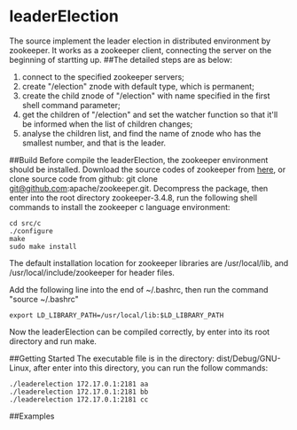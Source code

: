# leaderElection
The source implement the leader election in distributed environment by zookeeper.
It works as a zookeeper client, connecting the server on the beginning of startting up.
##The detailed steps are as below:
1. connect to the specified zookeeper servers;
2. create "/election" znode with default type, which is permanent;
3. create the child znode of "/election" with name specified in the first shell command parameter;
4. get the children of "/election" and set the watcher function so that it'll be informed when the list of children changes;
5. analyse the children list, and find the name of znode who has the smallest number, and that is the leader.

##Build
Before compile the leaderElection, the zookeeper environment should be installed.
Download the source codes of zookeeper from [here](http://mirrors.cnnic.cn/apache/zookeeper/zookeeper-3.4.8/zookeeper-3.4.8.tar.gz),
or clone source code from github: git clone git@github.com:apache/zookeeper.git.
Decompress the package, then enter into the root directory zookeeper-3.4.8, run the following shell commands to install the zookeeper c language environment:
~~~shell
cd src/c
./configure
make
sudo make install 
~~~
The default installation location for zookeeper libraries are /usr/local/lib, and /usr/local/include/zookeeper for header files.

Add the following line into the end of ~/.bashrc, then run the command "source ~/.bashrc"
~~~shell
export LD_LIBRARY_PATH=/usr/local/lib:$LD_LIBRARY_PATH
~~~

Now the leaderElection can be compiled correctly, by enter into its root directory and run make.

##Getting Started
The executable file is in the directory: dist/Debug/GNU-Linux, after enter into this directory, you can run the follow commands:
~~~shell
./leaderelection 172.17.0.1:2181 aa
./leaderelection 172.17.0.1:2181 bb
./leaderelection 172.17.0.1:2181 cc
~~~

##Examples


